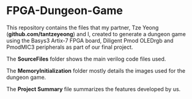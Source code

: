 # FPGA-Dungeon-Game
This repository contains the files that my partner, Tze Yeong (**github.com/tantzeyeong**) and I, created to generate a dungeon game using the Basys3 Artix-7 FPGA board, Diligent Pmod OLEDrgb and PmodMIC3 peripherals as part of our final project.

The **SourceFiles** folder shows the main verilog code files used.

The **MemoryInitialization** folder mostly details the images used for the dungeon game.

The **Project Summary** file summarizes the features developed by us.
